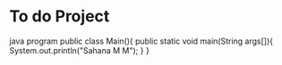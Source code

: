 # To do Project
java program
public class Main(){
public static void main(String args[]){
System.out.println("Sahana M M");
}
}
